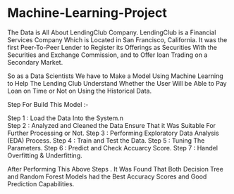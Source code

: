 # Machine-Learning-Project
The Data is All About LendingClub Company.
LendingClub is a Financial Services Company Which is Located in San Francisco, California.
It was the first Peer-To-Peer Lender to Register its Offerings as Securities With the Securities and Exchange Commission, and to Offer loan Trading on a Secondary Market.

So as a Data Scientists We have to Make a Model Using Machine Learning to Help The Lending Club Understand Whether the User Will be Able to Pay Loan on Time or Not on Using the Historical Data.

Step For Build This Model :-

  Step 1 : Load the Data Into the System.n\
  Step 2 : Analyzed and Cleaned the Data Ensure That it Was Suitable For Further Processing or Not.
  Step 3 : Performing Exploratory Data Analysis (EDA) Process.
  Step 4 : Train and Test the Data.
  Step 5 : Tuning The Parameters.
  Step 6 : Predict and Check Accuarcy Score.
  Step 7 : Handel Overfitting & Underfitting.

After Performing This Above Steps . It Was Found That Both Decision Tree and Random Forest Models had the Best Accuracy Scores and Good Prediction Capabilities.
